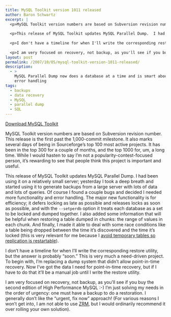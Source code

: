 ```yaml
---
title: MySQL Toolkit version 1011 released
author: Baron Schwartz
excerpt: |
  <p>MySQL Toolkit version numbers are based on Subversion revision number. This release is the first past the 1,000-commit milestone. It also marks several days of being in Sourceforge's top 100 most active projects.  It has been in the top 300 for a couple of months, and the top 1000 for, um, a long time.  While I would hasten to say I'm not a popularity-contest-focused person, it's rewarding to see that people think this project is important and useful.</p>
   
  <p>This release of MySQL Toolkit updates MySQL Parallel Dump.  I had been using it on a relatively small server; yesterday I took a deep breath and started using it to generate backups from a large server with lots of data and lots of queries.  Of course I found a couple bugs and decided I needed more functionality and error handling.  The major new functionality is for efficiency; it defers locking as late as possible and releases locks as soon as possible, and with the <code>--setperdb</code> option it treats each database as a set to be locked and dumped together.  I also added some information that will be helpful when restoring a table dumped in chunks: the range of values in each chunk.  And finally, I made it able to deal with some race conditions like a table being dropped between the time it's discovered and the time it's locked (this is very relevant for me because I <a href="http://www.xaprb.com/blog/2007/05/11/how-to-eliminate-temporary-tables-in-mysql/">avoid temporary tables so replication is restartable</a>).</p>
  
  <p>I don't have a timeline for when I'll write the corresponding restore utility, but the answer is probably "soon."  This is very much a need-driven project.  To begin with, I'm replacing a dump system that didn't allow point-in-time recovery.  Now I've got the data I need for point-in-time recovery, but if I have to do that it'll be a manual job until I write the restore utility.</p>
  
  <p>I am very focused on recovery, not backup, as you'll see if you buy the second edition of High Performance MySQL :-)  I'm just solving my needs in the order of urgency: one must have a backup to do a restoration.  I generally don't like the "urgent, fix now" approach!  (For various reasons I won't get into, I am not able to use <a href="http://www.zmanda.com/">ZRM</a>, but I would ordinarily recommend it over rolling your own solution).</p>
layout: post
permalink: /2007/10/05/mysql-toolkit-version-1011-released/
description:
  - >
    MySQL Parallel Dump now does a database at a time and is smart about locking and
    error handling
tags:
  - backups
  - data recovery
  - MySQL
  - parallel dump
  - SQL
---
```

<p class="download">
  <a href="http://code.google.com/p/maatkit/">Download MySQL Toolkit</a>
</p>

MySQL Toolkit version numbers are based on Subversion revision number. This release is the first past the 1,000-commit milestone. It also marks several days of being in Sourceforge&#8217;s top 100 most active projects. It has been in the top 300 for a couple of months, and the top 1000 for, um, a long time. While I would hasten to say I&#8217;m not a popularity-contest-focused person, it&#8217;s rewarding to see that people think this project is important and useful.

This release of MySQL Toolkit updates MySQL Parallel Dump. I had been using it on a relatively small server; yesterday I took a deep breath and started using it to generate backups from a large server with lots of data and lots of queries. Of course I found a couple bugs and decided I needed more functionality and error handling. The major new functionality is for efficiency; it defers locking as late as possible and releases locks as soon as possible, and with the `--setperdb` option it treats each database as a set to be locked and dumped together. I also added some information that will be helpful when restoring a table dumped in chunks: the range of values in each chunk. And finally, I made it able to deal with some race conditions like a table being dropped between the time it&#8217;s discovered and the time it&#8217;s locked (this is very relevant for me because I [avoid temporary tables so replication is restartable][1]).

I don&#8217;t have a timeline for when I&#8217;ll write the corresponding restore utility, but the answer is probably &#8220;soon.&#8221; This is very much a need-driven project. To begin with, I&#8217;m replacing a dump system that didn&#8217;t allow point-in-time recovery. Now I&#8217;ve got the data I need for point-in-time recovery, but if I have to do that it&#8217;ll be a manual job until I write the restore utility.

I am very focused on recovery, not backup, as you&#8217;ll see if you buy the second edition of High Performance MySQL :-) I&#8217;m just solving my needs in the order of urgency: one must have a backup to do a restoration. I generally don&#8217;t like the &#8220;urgent, fix now&#8221; approach! (For various reasons I won&#8217;t get into, I am not able to use [ZRM][2], but I would ordinarily recommend it over rolling your own solution).

 [1]: http://www.xaprb.com/blog/2007/05/11/how-to-eliminate-temporary-tables-in-mysql/
 [2]: http://www.zmanda.com/